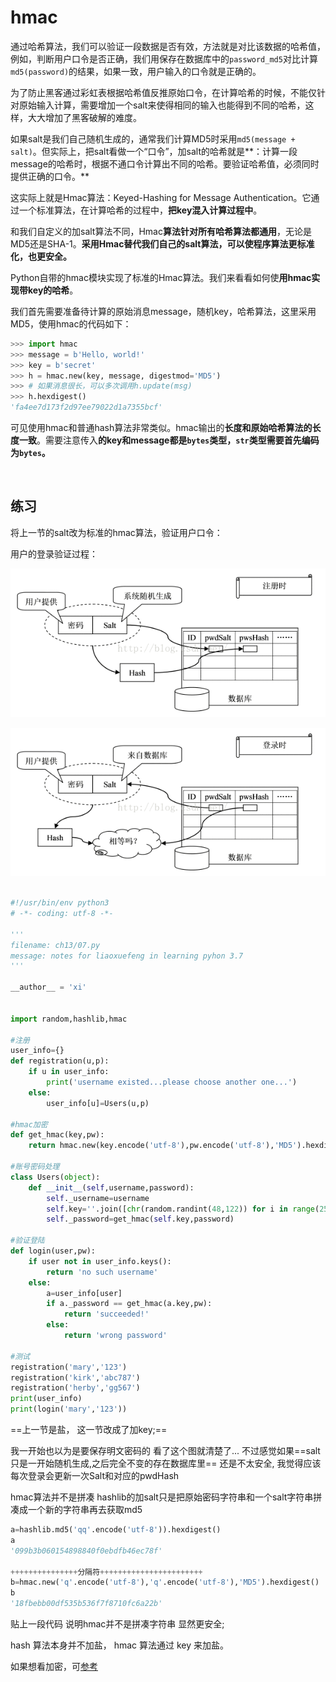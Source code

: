 # hmac

通过哈希算法，我们可以验证一段数据是否有效，方法就是对比该数据的哈希值，例如，判断用户口令是否正确，我们用保存在数据库中的`password_md5`对比计算`md5(password)`的结果，如果一致，用户输入的口令就是正确的。

为了防止黑客通过彩虹表根据哈希值反推原始口令，在计算哈希的时候，不能仅针对原始输入计算，需要增加一个salt来使得相同的输入也能得到不同的哈希，这样，大大增加了黑客破解的难度。

如果salt是我们自己随机生成的，通常我们计算MD5时采用`md5(message + salt)`。但实际上，把salt看做一个“口令”，加salt的哈希就是**：计算一段message的哈希时，根据不通口令计算出不同的哈希。要验证哈希值，必须同时提供正确的口令。**

这实际上就是Hmac算法：Keyed-Hashing for Message Authentication。它通过一个标准算法，在计算哈希的过程中，**把key混入计算过程中**。

和我们自定义的加salt算法不同，Hmac**算法针对所有哈希算法都通用**，无论是MD5还是SHA-1。**采用Hmac替代我们自己的salt算法，可以使程序算法更标准化，也更安全。**

Python自带的hmac模块实现了标准的Hmac算法。我们来看看如何使**用hmac实现带key的哈希**。

我们首先需要准备待计算的原始消息message，随机key，哈希算法，这里采用MD5，使用hmac的代码如下：

```python
>>> import hmac
>>> message = b'Hello, world!'
>>> key = b'secret'
>>> h = hmac.new(key, message, digestmod='MD5')
>>> # 如果消息很长，可以多次调用h.update(msg)
>>> h.hexdigest()
'fa4ee7d173f2d97ee79022d1a7355bcf'
```

可见使用hmac和普通hash算法非常类似。hmac输出的**长度和原始哈希算法的长度一致**。需要注意传入**的key和message都是`bytes`类型，`str`类型需要首先编码为`bytes`。**

<br>

## 练习

将上一节的salt改为标准的hmac算法，验证用户口令：

用户的登录验证过程：

 ![img](0060lm7Tly1fnt80yuntfg30go07vt8s.gif)

![img](0060lm7Tly1fnt83vbgqvg30go07vmxa.gif)

```python

#!/usr/bin/env python3
# -*- coding: utf-8 -*-

'''
filename: ch13/07.py
message: notes for liaoxuefeng in learning pyhon 3.7
'''

__author__ = 'xi'


import random,hashlib,hmac

#注册
user_info={}
def registration(u,p):
    if u in user_info:
        print('username existed...please choose another one...')
    else:
        user_info[u]=Users(u,p)

#hmac加密
def get_hmac(key,pw):
    return hmac.new(key.encode('utf-8'),pw.encode('utf-8'),'MD5').hexdigest()

#账号密码处理
class Users(object):
    def __init__(self,username,password):
        self._username=username
        self.key=''.join([chr(random.randint(48,122)) for i in range(25)])  # 这里是随机生成了一个key; 这是一个数组， 有25个元素，每个元素都用 chr(random.randint(48,122)) 随机生成；
        self._password=get_hmac(self.key,password)

#验证登陆
def login(user,pw):
    if user not in user_info.keys():
        return 'no such username'
    else:
        a=user_info[user]
        if a._password == get_hmac(a.key,pw):
            return 'succeeded!'
        else:
            return 'wrong password'

#测试
registration('mary','123')
registration('kirk','abc787')
registration('herby','gg567')
print(user_info)
print(login('mary','123'))
```

==上一节是盐， 这一节改成了加key;==

我一开始也以为是要保存明文密码的 看了这个图就清楚了... 不过感觉如果==salt只是一开始随机生成,之后完全不变的存在数据库里== 还是不太安全, 我觉得应该每次登录会更新一次Salt和对应的pwdHash

hmac算法并不是拼凑 hashlib的加salt只是把原始密码字符串和一个salt字符串拼凑成一个新的字符串再去获取md5

```python
a=hashlib.md5('qq'.encode('utf-8')).hexdigest() 
a 
'099b3b060154898840f0ebdfb46ec78f' 

+++++++++++++++分隔符+++++++++++++++++++++++ 
b=hmac.new('q'.encode('utf-8'),'q'.encode('utf-8'),'MD5').hexdigest() 
b 
'18fbebb00df535b536f7f8710fc6a22b'
```

贴上一段代码 说明hmac并不是拼凑字符串 显然更安全;

hash 算法本身并不加盐，
hmac 算法通过 key 来加盐。

如果想看加密，可[参考](https://www.cnblogs.com/yyds/p/7072492.html)



